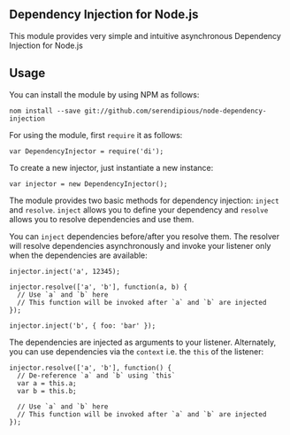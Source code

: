 Dependency Injection for Node.js
--------------------------------
This module provides very simple and intuitive asynchronous Dependency Injection for Node.js


## Usage

You can install the module by using NPM as follows:

	nom install --save git://github.com/serendipious/node-dependency-injection


For using the module, first `require` it as follows:

	var DependencyInjector = require('di');


To create a new injector, just instantiate a new instance:

	var injector = new DependencyInjector();


The module provides two basic methods for dependency injection: `inject` and `resolve`. `inject` allows you to define your dependency and `resolve` allows you to resolve dependencies and use them.

You can `inject` dependencies before/after you resolve them. The resolver will resolve dependencies asynchronously and invoke your listener only when the dependencies are available:

	injector.inject('a', 12345);

	injector.resolve(['a', 'b'], function(a, b) {
      // Use `a` and `b` here
      // This function will be invoked after `a` and `b` are injected
  	});

  	injector.inject('b', { foo: 'bar' });

The dependencies are injected as arguments to your listener. Alternately, you can use dependencies via the `context` i.e. the `this` of the listener:

	injector.resolve(['a', 'b'], function() {
      // De-reference `a` and `b` using `this`
      var a = this.a;
      var b = this.b;

   	  // Use `a` and `b` here
      // This function will be invoked after `a` and `b` are injected
  	});
